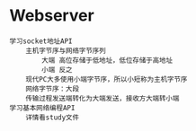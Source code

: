 # Webserver
	学习socket地址API
		主机字节序与网络字节序列
			大端 高位存储于低地址，低位存储于高地址
			小端 反之
		现代PC大多使用小端字节序，所以小短称为主机字节序
		网络字节序：大段
		传输过程发送端转化为大端发送，接收方大端转小端
  	学习基本网络编程API
   		详情看study文件
